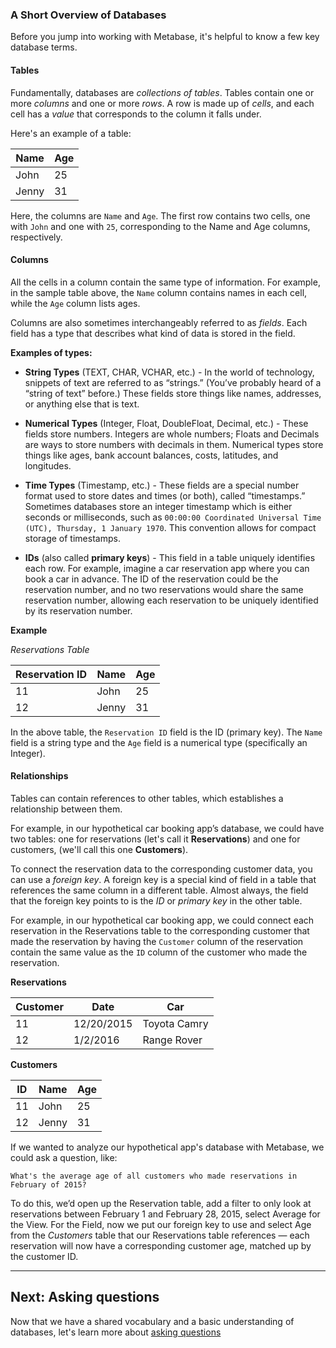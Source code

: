 ### A Short Overview of Databases
Before you jump into working with Metabase, it's helpful to know a few key database terms.

#### Tables
Fundamentally, databases are *collections of tables*. Tables contain one or more *columns* and one or more *rows*. A row is made up of *cells*, and each cell has a *value* that corresponds to the column it falls under.  

Here's an example of a table:

| Name  | Age |
| ----- | --- |
| John  | 25  |
| Jenny | 31  |

Here, the columns are `Name` and `Age`. The first row contains two cells, one with `John` and one with `25`, corresponding to the Name and Age columns, respectively.

#### Columns
All the cells in a column contain the same type of information. For example, in the sample table above, the `Name` column contains names in each cell, while the `Age` column lists ages.  

Columns are also sometimes interchangeably referred to as *fields*. Each field has a type that describes what kind of data is stored in the field.


**Examples of types:**

* **String Types** (TEXT, CHAR, VCHAR, etc.)  - In the world of technology, snippets of text are referred to as “strings.” (You’ve probably heard of a “string of text” before.) These fields store things like names, addresses, or anything else that is text.

* **Numerical Types** (Integer, Float, DoubleFloat, Decimal, etc.) - These fields store numbers. Integers are whole numbers; Floats and Decimals are ways to store numbers with decimals in them. Numerical types store things like ages, bank account balances, costs, latitudes, and longitudes.

* **Time Types** (Timestamp, etc.) - These fields are a special number format used to store dates and times (or both), called “timestamps.” Sometimes databases store an integer timestamp which is either seconds or milliseconds, such as `00:00:00 Coordinated Universal Time (UTC), Thursday, 1 January 1970`. This convention  allows for compact storage of timestamps.

* **IDs** (also called **primary keys**) - This field in a table uniquely identifies each row.  For example, imagine a car reservation app where you can book a car in advance. The ID of the reservation could be the reservation number, and no two reservations would share the same reservation number, allowing each reservation to be uniquely identified by its reservation number.

**Example**

*Reservations Table*

| Reservation ID  | Name  | Age   |  
| --------------  | ----- | ----  |
| 11              | John  | 25    |
| 12              | Jenny | 31    |

In the above table, the `Reservation ID` field is the ID (primary key). The `Name` field is a string type and the `Age` field is a numerical type (specifically an Integer).   


#### Relationships
Tables can contain references to other tables, which establishes a relationship between them.

For example, in our hypothetical car booking app’s database, we could have two tables: one for reservations (let's call it **Reservations**) and one for customers, (we'll call this one **Customers**).  

To connect the reservation data to the corresponding customer data, you can use a *foreign key*.  A foreign key is a special kind of field in a table that references the same column in a different table. Almost always, the field that the foreign key points to is the *ID* or *primary key* in the other table.

For example, in our hypothetical car booking app, we could connect each reservation in the Reservations table to the corresponding customer that made the reservation by having the `Customer` column of the reservation contain the same value as the `ID` column of the customer who made the reservation.

**Reservations**

| Customer | Date | Car |
| ---- | --- | --- |
| 11 | 12/20/2015 | Toyota Camry |
| 12 | 1/2/2016 | Range Rover |


**Customers**

| ID | Name| Age |  
| ---- | --- | --- |
| 11| John | 25 |
| 12| Jenny | 31 |

If we wanted to analyze our hypothetical app's database with Metabase, we could ask a question, like:

    What's the average age of all customers who made reservations in February of 2015?

To do this, we’d open up the Reservation table, add a filter to only look at reservations between February 1 and February 28, 2015, select Average for the View. For the Field, now we put our foreign key to use and select Age from the *Customers* table that our Reservations table references — each reservation will now have a corresponding customer age, matched up by the customer ID.

---

## Next: Asking questions
Now that we have a shared vocabulary and a basic understanding of databases, let's learn more about [asking questions](03-asking-questions.md)
